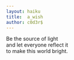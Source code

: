 ```yaml
---
layout: haiku
title:  a_wish
author: c0d3r$
---
```


Be the source of light<br>
and let everyone reflect it<br>
to make this world bright.<br>
